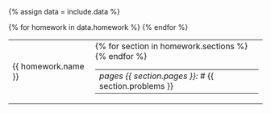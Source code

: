 {% assign data = include.data %}
<table class="asst-table">
{% for homework in data.homework %}
<tr>
  <td>{{ homework.name }}</td>
  <td> 
    <table class="inner">
    {% for section in homework.sections %}
      <tr>
        <td><em>pages {{ section.pages }}:</em> # {{ section.problems }}</td>
      </tr>
    {% endfor %}
    </table>
  </td>
</tr>
{% endfor %}
</table>
